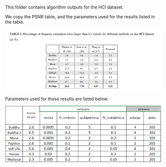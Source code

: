 This folder contains algorithm outputs for the HCI dataset.

We copy the PSNR table, and the parameters used for the results listed in the table.

<p align="center">
<img src="https://github.com/hotndy/LFDepth_POBR/blob/master/HCI_outputs/DpError0.1.png" width="800px"/>
</p>

Parameters used for these results are listed below:
<p align="center">
<img src="https://github.com/hotndy/LFDepth_POBR/blob/master/HCI_outputs/paramSettings.png" width="600px"/>
</p>
